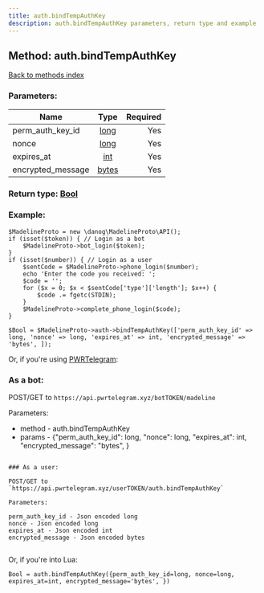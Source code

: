 ```yaml
---
title: auth.bindTempAuthKey
description: auth.bindTempAuthKey parameters, return type and example
---
```

## Method: auth.bindTempAuthKey  
[Back to methods index](index.md)


### Parameters:

| Name     |    Type       | Required |
|----------|:-------------:|---------:|
|perm\_auth\_key\_id|[long](../types/long.md) | Yes|
|nonce|[long](../types/long.md) | Yes|
|expires\_at|[int](../types/int.md) | Yes|
|encrypted\_message|[bytes](../types/bytes.md) | Yes|


### Return type: [Bool](../types/Bool.md)

### Example:


```
$MadelineProto = new \danog\MadelineProto\API();
if (isset($token)) { // Login as a bot
    $MadelineProto->bot_login($token);
}
if (isset($number)) { // Login as a user
    $sentCode = $MadelineProto->phone_login($number);
    echo 'Enter the code you received: ';
    $code = '';
    for ($x = 0; $x < $sentCode['type']['length']; $x++) {
        $code .= fgetc(STDIN);
    }
    $MadelineProto->complete_phone_login($code);
}

$Bool = $MadelineProto->auth->bindTempAuthKey(['perm_auth_key_id' => long, 'nonce' => long, 'expires_at' => int, 'encrypted_message' => 'bytes', ]);
```

Or, if you're using [PWRTelegram](https://pwrtelegram.xyz):

### As a bot:

POST/GET to `https://api.pwrtelegram.xyz/botTOKEN/madeline`

Parameters:

* method - auth.bindTempAuthKey
* params - {"perm_auth_key_id": long, "nonce": long, "expires_at": int, "encrypted_message": "bytes", }

```

### As a user:

POST/GET to `https://api.pwrtelegram.xyz/userTOKEN/auth.bindTempAuthKey`

Parameters:

perm_auth_key_id - Json encoded long
nonce - Json encoded long
expires_at - Json encoded int
encrypted_message - Json encoded bytes


```

Or, if you're into Lua:

```
Bool = auth.bindTempAuthKey({perm_auth_key_id=long, nonce=long, expires_at=int, encrypted_message='bytes', })
```

